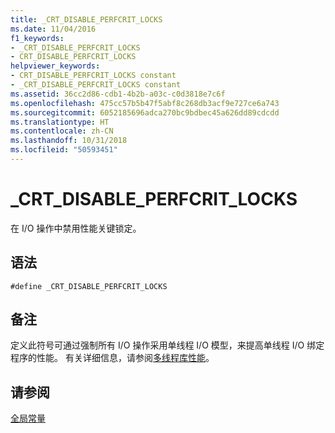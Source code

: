 ```yaml
---
title: _CRT_DISABLE_PERFCRIT_LOCKS
ms.date: 11/04/2016
f1_keywords:
- _CRT_DISABLE_PERFCRIT_LOCKS
- CRT_DISABLE_PERFCRIT_LOCKS
helpviewer_keywords:
- CRT_DISABLE_PERFCRIT_LOCKS constant
- _CRT_DISABLE_PERFCRIT_LOCKS constant
ms.assetid: 36cc2d86-cdb1-4b2b-a03c-c0d3818e7c6f
ms.openlocfilehash: 475cc57b5b47f5abf8c268db3acf9e727ce6a743
ms.sourcegitcommit: 6052185696adca270bc9bdbec45a626dd89cdcdd
ms.translationtype: HT
ms.contentlocale: zh-CN
ms.lasthandoff: 10/31/2018
ms.locfileid: "50593451"
---
```

# <a name="crtdisableperfcritlocks"></a>_CRT_DISABLE_PERFCRIT_LOCKS

在 I/O 操作中禁用性能关键锁定。

## <a name="syntax"></a>语法

```
#define _CRT_DISABLE_PERFCRIT_LOCKS
```

## <a name="remarks"></a>备注

定义此符号可通过强制所有 I/O 操作采用单线程 I/O 模型，来提高单线程 I/O 绑定程序的性能。 有关详细信息，请参阅[多线程库性能](../c-runtime-library/multithreaded-libraries-performance.md)。

## <a name="see-also"></a>请参阅

[全局常量](../c-runtime-library/global-constants.md)